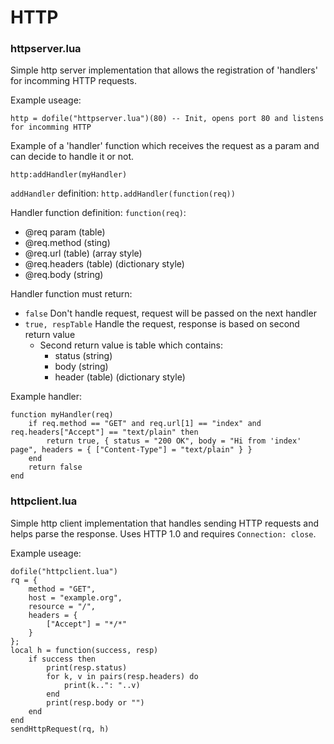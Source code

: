 # HTTP

### httpserver.lua

Simple http server implementation that allows the registration of 'handlers' for incomming HTTP requests.

Example useage:

    http = dofile("httpserver.lua")(80) -- Init, opens port 80 and listens for incomming HTTP

Example of a 'handler' function which receives the request as a param and can decide to handle it or not.

    http:addHandler(myHandler)

`addHandler` definition: `http.addHandler(function(req))`

Handler function definition: `function(req)`:

 - @req param (table)
  - @req.method (sting)
  - @req.url (table) (array style)
  - @req.headers (table) (dictionary style)
  - @req.body (string)

Handler function must return:

 - `false` Don't handle request, request will be passed on the next handler
 - `true, respTable` Handle the request, response is based on second return value
	 - Second return value is table which contains:
		 - status (string)
		 - body (string)
		 - header (table) (dictionary style)

Example handler:

	function myHandler(req)
		if req.method == "GET" and req.url[1] == "index" and req.headers["Accept"] == "text/plain" then
			return true, { status = "200 OK", body = "Hi from 'index' page", headers = { ["Content-Type"] = "text/plain" } }
		end
		return false
    end


### httpclient.lua

Simple http client implementation that handles sending HTTP requests and helps parse the response. Uses HTTP 1.0 and requires `Connection: close`.

Example useage:

	dofile("httpclient.lua")	
	rq = {
	    method = "GET",
	    host = "example.org",
	    resource = "/",
	    headers = {
	        ["Accept"] = "*/*"
	    }
	};	
	local h = function(success, resp)
		if success then
		    print(resp.status)
		    for k, v in pairs(resp.headers) do
		        print(k..": "..v)
		    end
		    print(resp.body or "")
		end
	end	
	sendHttpRequest(rq, h)
